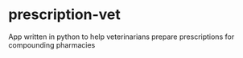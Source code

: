 # prescription-vet
App written in python to help veterinarians prepare prescriptions for compounding pharmacies
